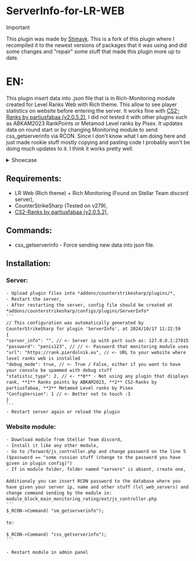 # ServerInfo-for-LR-WEB
> [!IMPORTANT]
> This plugin was made by [Stimayk](https://github.com/Stimayk/ServerInfo-for-LR-WEB). This is a fork of this plugin where I recompiled it to the newest versions of packages that it was using and did some changes and "repair" some stuff that made this plugin more up to date.
# EN:
This plugin insert data into .json file that is in Rich-Monitoring module created for Level Ranks Web with Rich theme. This allow to see player statistics on website before entering the server. It works fine with [CS2-Ranks by partiusfabaa (v2.0.5.2)](https://github.com/partiusfabaa/cs2-ranks), I did not tested it with other plugins such as ABKAM2023 RankPoints or Metamod Level ranks by Pisex. It updates data on round start or by changing Monitoring module to send css_getserverinfo via RCON. 
Since I don't know what I am doing here and just made rookie stuff mostly copying and pasting code I probably won't be doing much updates to it. I think it works pretty well.

<details> 
  <summary>Showcase</summary>
  <img src="preview.png">
</details>

## Requirements:
- LR Web (Rich theme) + Rich Monitoring (Found on Stellar Team discord server),
- CounterStrikeSharp (Tested on v279),
- [CS2-Ranks by partiusfabaa (v2.0.5.2)](https://github.com/partiusfabaa/cs2-ranks),

## Commands:
- css_getserverinfo - Force sending new data into json file.

## Installation:
### Server:
    - Upload plugin files into *addons/counterstrikesharp/plugins/*,
    - Restart the server,
    - After restarting the server, config file should be created at *addons/counterstrikesharp/configs/plugins/ServerInfo*
    ```
    // This configuration was automatically generated by CounterStrikeSharp for plugin 'ServerInfo', at 2024/10/17 11:22:59
    {
    "server_info": "", // <- Server ip with port such as: 127.0.0.1:27015
    "password": "penis123", // // <- Password that monitoring module uses
    "url": "https://rank.pierdolnik.eu", // <- URL to your website where level ranks web is installed
    "debug_mode": true, // <- True / False, either if you want to have your console be spammed with debug stuff
    "statistic_type": 2, // <- **0** - Not using any plugin that displays rank, **1** Ranks points by ABKAM2023, **2** CS2-Ranks by partiusfabaa, **3** Metamod Level ranks by Pisex
    "ConfigVersion": 1 // <- Better not to touch :3
    }
    ```
    - Restart server again or reload the plugin

### Website module:
    - Download module from Stellar Team discord,
    - Install it like any other module,
    - Go to /forward/js_controller.php and change password on the line 5 ($password == "some russian stuff (change to the password you have given in plugin config)")
    - If in module folder, folder named "servers" is absent, create one,

    Additionaly you can insert RCON password to the database where you have given your server ip, name and other stuff (lvl_web_servers) and change command sending by the module in: module_block_main_monitoring_rating/ext/js_controller.php
    ```
    $_RCON->Command( "sm_getserverinfo");

    to:

    $_RCON->Command( "css_getserverinfo");
    ```
    
    - Restart module in admin panel

